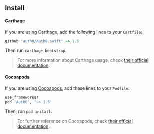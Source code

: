 ## Install

#### Carthage

If you are using Carthage, add the following lines to your `Cartfile`:

```ruby
github "auth0/Auth0.swift" ~> 1.5
```

Then run `carthage bootstrap`.

> For more information about Carthage usage, check [their official documentation](https://github.com/Carthage/Carthage#if-youre-building-for-ios-tvos-or-watchos).

#### Cocoapods

If you are using [Cocoapods](https://cocoapods.org/), add these lines to your `Podfile`:

```ruby
use_frameworks!
pod 'Auth0', '~> 1.5'
```

Then, run `pod install`.

> For further reference on Cocoapods, check [their official documentation](http://guides.cocoapods.org/using/getting-started.html).
